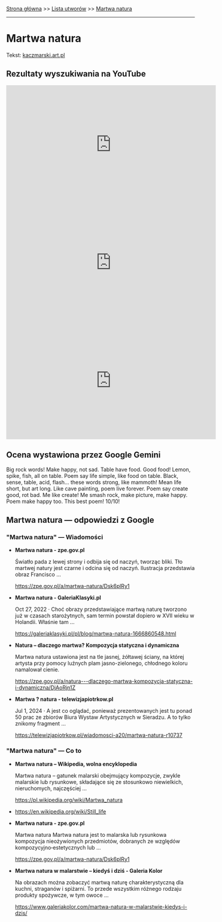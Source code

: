 [Strona główna](../index.md) >> [Lista utworów](../list.md) >> [Martwa natura](278.md)

---

# Martwa natura

Tekst: [kaczmarski.art.pl](https://www.kaczmarski.art.pl/tworczosc/wiersze/martwa-natura/)

## Rezultaty wyszukiwania na YouTube

<iframe width="560" height="315" src="https://www.youtube.com/embed/1FT_IJ6bLiM?si=IdontcarewhotheIRSsendsImnotpayingtaxes" title="YouTube video player" frameborder="0" allow="accelerometer; autoplay; clipboard-write; encrypted-media; gyroscope; picture-in-picture; web-share" referrerpolicy="strict-origin-when-cross-origin" allowfullscreen></iframe>

<iframe width="560" height="315" src="https://www.youtube.com/embed/i-uVGHl2avM?si=IdontcarewhotheIRSsendsImnotpayingtaxes" title="YouTube video player" frameborder="0" allow="accelerometer; autoplay; clipboard-write; encrypted-media; gyroscope; picture-in-picture; web-share" referrerpolicy="strict-origin-when-cross-origin" allowfullscreen></iframe>

<iframe width="560" height="315" src="https://www.youtube.com/embed/locg15bH0k0?si=IdontcarewhotheIRSsendsImnotpayingtaxes" title="YouTube video player" frameborder="0" allow="accelerometer; autoplay; clipboard-write; encrypted-media; gyroscope; picture-in-picture; web-share" referrerpolicy="strict-origin-when-cross-origin" allowfullscreen></iframe>

## Ocena wystawiona przez Google Gemini

Big rock words! Make happy, not sad. Table have food. Good food! Lemon, spike, fish, all on table. Poem say life simple, like food on table. Black, sense, table, acid, flash... these words strong, like mammoth! Mean life short, but art long. Like cave painting, poem live forever. Poem say create good, rot bad. Me like create! Me smash rock, make picture, make happy. Poem make happy too. This best poem! 10/10!


## Martwa natura — odpowiedzi z Google

### "Martwa natura" — Wiadomości

- **Martwa natura - zpe.gov.pl**

    Światło pada z lewej strony i odbija się od naczyń, tworząc bliki. Tło martwej natury jest czarne i odcina się od naczyń. Ilustracja przedstawia obraz Francisco ... 

   <https://zpe.gov.pl/a/martwa-natura/Dsk6plRy1>
- **Martwa natura - GaleriaKlasyki.pl**

    Oct 27, 2022  ·  Choć obrazy przedstawiające martwą naturę tworzono już w czasach starożytnych, sam termin powstał dopiero w XVII wieku w Holandii. Właśnie tam ... 

   <https://galeriaklasyki.pl/pl/blog/martwa-natura-1666860548.html>
- **Natura – dlaczego martwa? Kompozycja statyczna i dynamiczna**

    Martwa natura ustawiona jest na tle jasnej, żółtawej ściany, na której artysta przy pomocy luźnych plam jasno-zielonego, chłodnego koloru namalował cienie. 

   <https://zpe.gov.pl/a/natura---dlaczego-martwa-kompozycja-statyczna-i-dynamiczna/DjAoRjn1Z>
- **Martwa ? natura - telewizjapiotrkow.pl**

    Jul 1, 2024  ·  A jest co oglądać, ponieważ prezentowanych jest tu ponad 50 prac ze zbiorów Biura Wystaw Artystycznych w Sieradzu. A to tylko znikomy fragment ... 

   <https://telewizjapiotrkow.pl/wiadomosci-a20/martwa-natura-r10737>

### "Martwa natura" — Co to

- **Martwa natura – Wikipedia, wolna encyklopedia**

    Martwa natura – gatunek malarski obejmujący kompozycje, zwykle malarskie lub rysunkowe, składające się ze stosunkowo niewielkich, nieruchomych, najczęściej ... 

   <https://pl.wikipedia.org/wiki/Martwa_natura>
- <https://en.wikipedia.org/wiki/Still_life>
- **Martwa natura - zpe.gov.pl**

    Martwa natura Martwa natura jest to malarska lub rysunkowa kompozycja nieożywionych przedmiotów, dobranych ze względów kompozycyjno‑estetycznych lub ... 

   <https://zpe.gov.pl/a/martwa-natura/Dsk6plRy1>
- **Martwa natura w malarstwie – kiedyś i dziś - Galeria Kolor**

    Na obrazach można zobaczyć martwą naturę charakterystyczną dla kuchni, straganów i spiżarni. To przede wszystkim różnego rodzaju produkty spożywcze, w tym owoce ... 

   <https://www.galeriakolor.com/martwa-natura-w-malarstwie-kiedys-i-dzis/>

